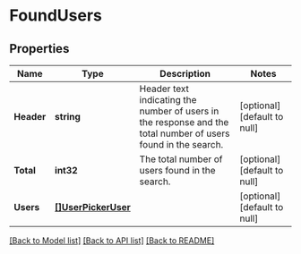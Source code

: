 # FoundUsers

## Properties
Name | Type | Description | Notes
------------ | ------------- | ------------- | -------------
**Header** | **string** | Header text indicating the number of users in the response and the total number of users found in the search. | [optional] [default to null]
**Total** | **int32** | The total number of users found in the search. | [optional] [default to null]
**Users** | [**[]UserPickerUser**](UserPickerUser.md) |  | [optional] [default to null]

[[Back to Model list]](../README.md#documentation-for-models) [[Back to API list]](../README.md#documentation-for-api-endpoints) [[Back to README]](../README.md)

